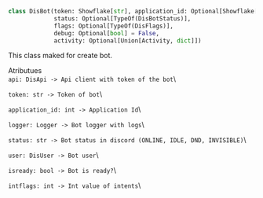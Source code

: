 ```python
class DisBot(token: Showflake[str], application_id: Optional[Showflake[int]],
             status: Optional[TypeOf(DisBotStatus)],
             flags: Optional[TypeOf(DisFlags)],
             debug: Optional[bool] = False,
             activity: Optional[Union[Activity, dict]])
```
This class maked for create bot.

Atributues\
``
api: DisApi -> Api client with token of the bot
``\

``
token: str -> Token of bot
``\

``
application_id: int -> Application Id
``\

``
logger: Logger -> Bot logger with logs
``\

``
status: str -> Bot status in discord (ONLINE, IDLE, DND, INVISIBLE)
``\

``
user: DisUser -> Bot user
``\

``
isready: bool -> Bot is ready?
``\

``
intflags: int -> Int value of intents
``\